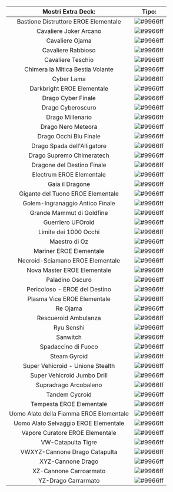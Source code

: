|Mostri Extra Deck:                 |Tipo: |
|:---------------------------------:|:----:|
| Bastione Distruttore EROE Elementale    | ![#9966ff](https://placehold.co/15x15/9966ff/9966ff.png) |
| Cavaliere Joker Arcano                  | ![#9966ff](https://placehold.co/15x15/9966ff/9966ff.png) |
| Cavaliere Ojama                         | ![#9966ff](https://placehold.co/15x15/9966ff/9966ff.png) |
| Cavaliere Rabbioso                      | ![#9966ff](https://placehold.co/15x15/9966ff/9966ff.png) |
| Cavaliere Teschio                       | ![#9966ff](https://placehold.co/15x15/9966ff/9966ff.png) |
| Chimera la Mitica Bestia Volante        | ![#9966ff](https://placehold.co/15x15/9966ff/9966ff.png) |
| Cyber Lama                              | ![#9966ff](https://placehold.co/15x15/9966ff/9966ff.png) |
| Darkbright EROE Elementale              | ![#9966ff](https://placehold.co/15x15/9966ff/9966ff.png) |
| Drago Cyber Finale                      | ![#9966ff](https://placehold.co/15x15/9966ff/9966ff.png) |
| Drago Cyberoscuro                       | ![#9966ff](https://placehold.co/15x15/9966ff/9966ff.png) |
| Drago Millenario                        | ![#9966ff](https://placehold.co/15x15/9966ff/9966ff.png) |
| Drago Nero Meteora                      | ![#9966ff](https://placehold.co/15x15/9966ff/9966ff.png) |
| Drago Occhi Blu Finale                  | ![#9966ff](https://placehold.co/15x15/9966ff/9966ff.png) |
| Drago Spada dell'Alligatore             | ![#9966ff](https://placehold.co/15x15/9966ff/9966ff.png) |
| Drago Supremo Chimeratech               | ![#9966ff](https://placehold.co/15x15/9966ff/9966ff.png) |
| Dragone del Destino Finale              | ![#9966ff](https://placehold.co/15x15/9966ff/9966ff.png) |
| Electrum EROE Elementale                | ![#9966ff](https://placehold.co/15x15/9966ff/9966ff.png) |
| Gaia il Dragone                         | ![#9966ff](https://placehold.co/15x15/9966ff/9966ff.png) |
| Gigante del Tuono EROE Elementale       | ![#9966ff](https://placehold.co/15x15/9966ff/9966ff.png) |
| Golem-Ingranaggio Antico Finale         | ![#9966ff](https://placehold.co/15x15/9966ff/9966ff.png) |
| Grande Mammut di Goldfine               | ![#9966ff](https://placehold.co/15x15/9966ff/9966ff.png) |
| Guerriero UFOroid                       | ![#9966ff](https://placehold.co/15x15/9966ff/9966ff.png) |
| Limite dei 1000 Occhi                   | ![#9966ff](https://placehold.co/15x15/9966ff/9966ff.png) |
| Maestro di Oz                           | ![#9966ff](https://placehold.co/15x15/9966ff/9966ff.png) |
| Mariner EROE Elementale                 | ![#9966ff](https://placehold.co/15x15/9966ff/9966ff.png) |
| Necroid-Sciamano EROE Elementale        | ![#9966ff](https://placehold.co/15x15/9966ff/9966ff.png) |
| Nova Master EROE Elementale             | ![#9966ff](https://placehold.co/15x15/9966ff/9966ff.png) |
| Paladino Oscuro                         | ![#9966ff](https://placehold.co/15x15/9966ff/9966ff.png) |
| Pericoloso - EROE del Destino           | ![#9966ff](https://placehold.co/15x15/9966ff/9966ff.png) |
| Plasma Vice EROE Elementale             | ![#9966ff](https://placehold.co/15x15/9966ff/9966ff.png) |
| Re Ojama                                | ![#9966ff](https://placehold.co/15x15/9966ff/9966ff.png) |
| Rescueroid Ambulanza                    | ![#9966ff](https://placehold.co/15x15/9966ff/9966ff.png) |
| Ryu Senshi                              | ![#9966ff](https://placehold.co/15x15/9966ff/9966ff.png) |
| Sanwitch                                | ![#9966ff](https://placehold.co/15x15/9966ff/9966ff.png) |
| Spadaccino di Fuoco                     | ![#9966ff](https://placehold.co/15x15/9966ff/9966ff.png) |
| Steam Gyroid                            | ![#9966ff](https://placehold.co/15x15/9966ff/9966ff.png) |
| Super Vehicroid - Unione Stealth        | ![#9966ff](https://placehold.co/15x15/9966ff/9966ff.png) |
| Super Vehicroid Jumbo Drill             | ![#9966ff](https://placehold.co/15x15/9966ff/9966ff.png) |
| Supradrago Arcobaleno                   | ![#9966ff](https://placehold.co/15x15/9966ff/9966ff.png) |
| Tandem Cycroid                          | ![#9966ff](https://placehold.co/15x15/9966ff/9966ff.png) |
| Tempesta EROE Elementale                | ![#9966ff](https://placehold.co/15x15/9966ff/9966ff.png) |
| Uomo Alato della Fiamma EROE Elementale | ![#9966ff](https://placehold.co/15x15/9966ff/9966ff.png) |
| Uomo Alato Selvaggio EROE Elementale    | ![#9966ff](https://placehold.co/15x15/9966ff/9966ff.png) |
| Vapore Curatore EROE Elementale         | ![#9966ff](https://placehold.co/15x15/9966ff/9966ff.png) |
| VW-Catapulta Tigre                      | ![#9966ff](https://placehold.co/15x15/9966ff/9966ff.png) |
| VWXYZ-Cannone Drago Catapulta           | ![#9966ff](https://placehold.co/15x15/9966ff/9966ff.png) |
| XYZ-Cannone Drago                       | ![#9966ff](https://placehold.co/15x15/9966ff/9966ff.png) |
| XZ-Cannone Carroarmato                  | ![#9966ff](https://placehold.co/15x15/9966ff/9966ff.png) |
| YZ-Drago Carrarmato                     | ![#9966ff](https://placehold.co/15x15/9966ff/9966ff.png) |
